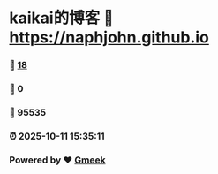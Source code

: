 # kaikai的博客 :link: https://naphjohn.github.io 
### :page_facing_up: [18](https://naphjohn.github.io/tag.html) 
### :speech_balloon: 0 
### :hibiscus: 95535 
### :alarm_clock: 2025-10-11 15:35:11 
### Powered by :heart: [Gmeek](https://github.com/Meekdai/Gmeek)
